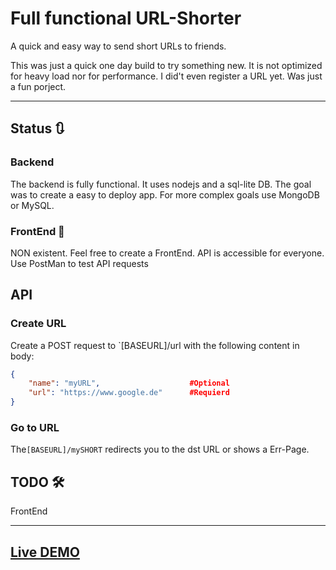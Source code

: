 # Full functional URL-Shorter

A quick and easy way to send short URLs to friends.

This was just a quick one day build to try something new. It is not optimized for heavy load nor for performance. I did't even register a URL yet. Was just a fun porject.

---

## Status 🔃

### Backend
The backend is fully functional. It uses nodejs and a sql-lite DB. The goal was to create a easy to deploy app. For more complex goals use MongoDB or MySQL.

### FrontEnd 🎁
NON existent. Feel free to create a FrontEnd. API is accessible for everyone. Use PostMan to test API requests

## API

### Create URL
Create a POST request to `[BASEURL]/url with the following content in body:
```JSON
{
    "name": "myURL",                    #Optional
    "url": "https://www.google.de"      #Requierd
}
```

### Go to URL
The`[BASEURL]/mySHORT` redirects you to the dst URL or shows a Err-Page.

## TODO 🛠
FrontEnd

----

## [Live DEMO](https://lazyurl.henrikgerdes.me/)
